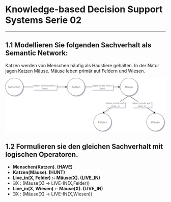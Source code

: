 # Knowledge-based Decision Support Systems Serie 02
---
## 1.1 Modellieren Sie folgenden Sachverhalt als Semantic Network:

Katzen werden von Menschen häufig als Haustiere gehalten. In der Natur
jagen Katzen Mäuse. Mäuse leben primär auf Feldern und Wiesen.

<img src="1.png"/>

## 1.2 Formulieren sie den gleichen Sachverhalt mit logischen Operatoren.

* **Menschen(Katzen). (HAVE)**
* **Katzen(Mäuse). (HUNT)**
* **Live\_in(X, Felder) :- Mäuse(X). (LIVE\_IN)**
* ∃X : (Mäuse(X) → LIVE-IN(X,Felder))
* **Live\_in(X, Wiesen) :- Mäuse(X). (LIVE\_IN)**
* ∃X : (Mäuse(X) → LIVE-IN(X,Wiesen))